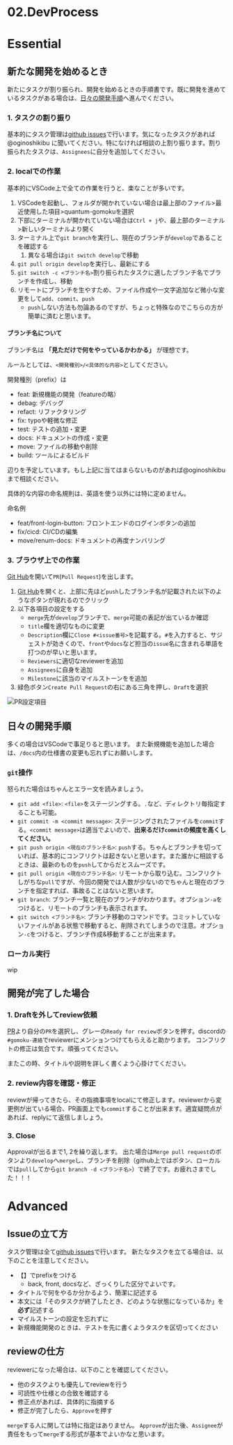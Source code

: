 # 02.DevProcess

# Essential

## 新たな開発を始めるとき

新たにタスクが割り振られ、開発を始めるときの手順書です。既に開発を進めているタスクがある場合は、[日々の開発手順](##日々の開発手順)へ進んでください。

### 1. タスクの割り振り

基本的にタスク管理は[github issues](https://github.com/TUS-OSK/quantum-gomoku/issues)で行います。気になったタスクがあれば@oginoshikibu に聞いてください。特になければ相談の上割り振ります。割り振られたタスクは、`Assignees`に自分を追加してください。


### 2. localでの作業

基本的にVSCode上で全ての作業を行うと、楽なことが多いです。

1. VSCodeを起動し、フォルダが開かれていない場合は最上部のファイル>最近使用した項目>quantum-gomokuを選択
2. 下部にターミナルが開かれていない場合は`Ctrl + j`や、最上部のターミナル>新しいターミナルより開く
3. ターミナル上で`git branch`を実行し、現在のブランチが`develop`であることを確認する
   1. 異なる場合は`git switch develop`で移動
4. `git pull origin develop`を実行し、最新にする
5. `git switch -c <ブランチ名>`割り振られたタスクに適したブランチ名でブランチを作成し、移動
6. リモートにブランチを生やすため、ファイル作成や一文字追加など微小な変更をして`add`、`commit`、`push`
   - `push`しない方法も勿論あるのですが、ちょっと特殊なのでこちらの方が簡単に済むと思います。

#### ブランチ名について

ブランチ名は **「見ただけで何をやっているかわかる」** が理想です。

ルールとしては、`<開発種別>/<具体的な内容>`としてください。

開発種別（prefix）は

- feat: 新規機能の開発（featureの略）
- debag: デバッグ
- refact: リファクタリング
- fix: typoや軽微な修正
- test: テストの追加・変更
- docs: ドキュメントの作成・変更
- move: ファイルの移動や削除
- build: ツールによるビルド

辺りを予定しています。もし上記に当てはまらないものがあれば@oginoshikibu まで相談ください。

具体的な内容の命名規則は、英語を使う以外には特に定めません。

命名例
- feat/front-login-button: フロントエンドのログインボタンの追加
- fix/cicd: CI/CDの編集
- move/renum-docs: ドキュメントの再度ナンバリング


### 3. ブラウザ上での作業

[Git Hub](https://github.com/TUS-OSK/quantum-gomoku)を開いて`PR`(`Pull Request`)を出します。

1. [Git Hub](https://github.com/TUS-OSK/quantum-gomoku)を開くと、上部に先ほど`push`したブランチ名が記載された以下のようなボタンが現れるのでクリック
2. 以下各項目の設定をする
   - `merge`先が`develop`ブランチで、`merge`可能の表記が出ているか確認
   - `title`欄を適切なものに変更
   - `Description`欄に`Close #<issue番号>`を記載する。`#`を入力すると、サジェストが効きくので、`front`や`docs`など担当の`issue`名に含まれる単語を打つのが早いと思います。
   - `Reviewers`に適切なreviewerを追加
   - `Assignees`に自身を追加
   - `Milestone`に該当のマイルストーンをを追加
3. 緑色ボタン`Create Pull Request`の右にある三角を押し、`Draft`を選択

![PR設定項目](PR_settings.png)


## 日々の開発手順

多くの場合はVSCodeで事足りると思います。
また新規機能を追加した場合は、`/docs`内の仕様書の変更も忘れずにお願いします。


### `git`操作

怒られた場合はちゃんとエラー文を読みましょう。

-  `git add <file>`: `<file>`をステージングする。`.`など、ディレクトリ毎指定することも可能。
-  `git commit -m <commit message>`: ステージングされたファイルを`commit`する。`<commit message>`は適当でよいので、**出来るだけ`commit`の頻度を高くしてください。**
- `git push origin <現在のブランチ名>`: `push`する。ちゃんとブランチを切っていれば、基本的にコンフリクトは起きないと思います。また誰かに相談するときは、最新のものを`push`してからだとスムーズです。
- `git pull origin <現在のブランチ名>`: リモートから取り込む。コンフリクトしがちな`pull`ですが、今回の開発では人数が少ないのでちゃんと現在のブランチを指定すれば、事故ることはないと思います。
- `git branch`: ブランチ一覧と現在のブランチがわかります。オプション`-a`をつけると、リモートのブランチも表示されます。
- `git switch <ブランチ名>`: ブランチ移動のコマンドです。コミットしていないファイルがある状態で移動すると、削除されてしまうので注意。オプション`-c`をつけると、ブランチ作成&移動することが出来ます。

### ローカル実行

wip

## 開発が完了した場合

### 1. Draftを外してreview依頼

[PR](https://github.com/TUS-OSK/quantum-gomoku/pulls)より自分の`PR`を選択し、グレーの`Ready for review`ボタンを押す。discordの`#gomoku-連絡`でreviewerにメンションつけてもらえると助かります。
コンフリクトの修正は気合です。頑張ってください。

またこの時、タイトルや説明を詳しく書くよう心掛けてください。

### 2. review内容を確認・修正

reviewが帰ってきたら、その指摘事項をlocalにて修正します。reviewerから変更例が出ている場合、PR画面上でも`commit`することが出来ます。適宜疑問点があれば、replyにて返信しましょう。

### 3. Close

Approvalが出るまで1, 2を繰り返します。 出た場合は`Merge pull request`のボタンより`develop`へ`merge`し、ブランチを削除（github上ではボタン、ローカルでは`pull`してから`git branch -d <ブランチ名>`）で終了です。お疲れさまでした！！！


# Advanced

## Issueの立て方

タスク管理は全て[github issues](https://github.com/TUS-OSK/quantum-gomoku/issues)で行います。
新たなタスクを立てる場合は、以下のことを注意してください。

- 【】でprefixをつける
  - back, front, docsなど、ざっくりした区分でよいです。
- タイトルで何をやるか分かるよう、簡潔に記述する
- 本文には「そのタスクが終了したとき、どのような状態になっているか」を**必ず**記述する
- マイルストーンの設定を忘れずに
- 新規機能開発のときは、テストを先に書くようタスクを区切ってください

## reviewの仕方

reviewerになった場合は、以下のことを確認してください。

- 他のタスクよりも優先してreviewを行う
- 可読性や仕様との合致を確認する
- 修正点があれば、具体的に指摘する
- 修正が完了したら、`Approve`を押す

`merge`する人に関しては特に指定はありません。
`Approve`が出た後、`Assignee`が責任をもって`merge`する形式が基本でよいかなと思います。
